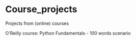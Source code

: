 # Course_projects
Projects from (online) courses

O'Reilly course: Python Fundamentals - 100 words scenario 
